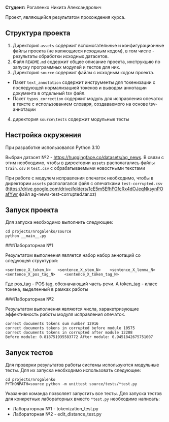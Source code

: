 **Студент:** Рогаленко Никита Александрович

Проект, являющийся результатом прохождения курса.

## Структура проекта

1. Директория `assets` содержит вспомогательные и конфигурационные файлы проекта (не являющиеся исходным кодом), в том числе - результаты обработки исходных датасетов. 
2. Файл `README.md` содержит общее описание проекта, инструкцию по запуску программных модулей и тестов для них. 
3. Директория `source` содержит файлы с исходным кодом проекта.

- Пакет `text_annotation` содержит инструменты для токенизации с последующей нормализацией токенов и выводом аннотации документа в отдельный tsv файл.
- Пакет `typos_correction` содержит модуль для исправления опечаток в тексте с использованием словаря, создаваемого на основе tsv-аннотации
4. директория `source\tests` содержит модульные тесты

## Настройка окружения

При разработке использовался Python 3.10

Выбран датасет №2 - https://huggingface.co/datasets/ag_news. В связи с этим необходимо, 
чтобы в директории `assets` располагались файлы `train.csv` и `test.csv` с обрабатываемыми новостными текстами

При работе с модулем исправления опечаток необходимо, чтобы в директории
`assets` располагался файл с опечатками `test-corrupted.csv` (https://drive.google.com/drive/folders/1cE5m5EfhFGfcRx4dOJeqNksynPOafYwr файл ag-news-test-corrupted.tar.xz)

## Запуск проекта

Для запуска необходимо выполнить следующее:

```
cd projects/nrogalenko/source
python __main__.py
```

###Лабораторная №1

Результатом выполнения является набор набор аннотаций со следующей структурой:

`<sentence_X_token_N>   <sentence_X_stem_N>    <sentence_X_lemma_N>    <sentence_X_pos_tag_N>    <sentence_X_token_tag_N>`

Где pos_tag - POS tag, обозначающий часть речи. А token_tag - класс токена, выделенный в рамках работы

###Лабораторная №2

Результатом выполнения являются числа, харакетризующие эффективность работы модуля исправления опечаток.

```
correct documents tokens sum number 12916
correct documents tokens in corrupted before module 10575
correct documents tokens in corrupted after module 12208
Before module: 0.818751935583772 After module: 0.9451842675751007
```

## Запуск тестов

Для проверки результатов работы системы используются модульные тесты. Для их запуска необходимо использовать следующее:
```
cd projects/nrogalenko
PYTHONPATH=source python -m unittest source/tests/*test.py
```
Указанная команда позволяет запустить все тесты. Для запуска тестов для конкретных лабораторных вместо `*test.py` необходимо написать:

- Лабораторная №1 - tokenization_test.py
- Лабораторная №2 - edit_distance_test.py


